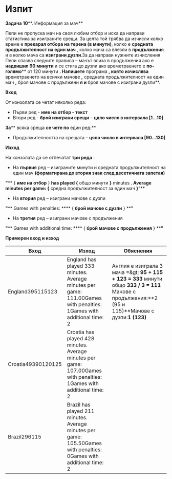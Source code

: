 ﻿# Изпит

**Задача**  **10****. Информация за мач**

Пепи не пропуска мач на своя любим отбор и иска да направи статистика за изиграните срещи. За целта той трябва да изчисли колко време е **прекарал отбора на терена (в минути)**, колко е **средната продължителност на един мач** , колко мача са влезли в **продължения** и в колко мача са **изиграни дузпи**.За да направи нужните изчисления Пепи спазва следните правила – мачът влиза в продължения ако е **надвишил 90 минути** и се стига до дузпи ако времетраенето е **по-голямо**** от 120 минути **. Напишете** програма **, която изчислява** времетраенето на всички мачове **,** средната продължителност на един мач **,** броя мачове с продължени ****я и**** броя мачове с изиграни дузпи**.

**Вход**

От конзолата се четат няколко реда:

- Първи ред - **име на отбор - текст**
- Втори ред - **брой изиграни срещи** – **цяло число в интервала [1...10]**

**За**** всяка среща **се чете по** един ред:**

-  Продължителността на срещата – **цяло число в интервала [90…130]**

**Изход**

На конзолата да се отпечатат **три реда** :

- На **първия** ред – изиграните минути и средната продължителност на един мач **(форматирана до втория знак след десетичната запетая)**

**&quot;**** { ****име на отбор**** } ****has played**  **{**** общо минути ****}**** minutes ****.**  **Average minutes per game:**  **{**** средна продължителност за един мач ****}****&quot;**

- На **втория** ред – изиграни мачове с дузпи

**&quot;**** Games with penalties: **** { ****брой мачове с дузпи**** } ****&quot;**

- На **третия** ред – изиграни мачове с продължения

**&quot;**** Games with additional time: **** { ****брой мачове с продължения**** } ****&quot;**

**Примерен вход и изход**

| **Вход** | **Изход** | **Обяснения** |
| --- | --- | --- |
| England395115123 | England has played 333 minutes. Average minutes per game: 111.00Games with penalties: 1Games with additional time: 2 | Англия е изиграла 3 мача =\&gt; **95 + 115 + 123 = 333** минути общо **333 / 3 = 111** Мачове с продължения:**2 (95 и 115)**Мачове с дузпи:**1 (123)** |
| Croatia49390120125 | Croatia has played 428 minutes. Average minutes per game: 107.00Games with penalties: 1Games with additional time: 2  |   |
| Brazil296115 | Brazil has played 211 minutes. Average minutes per game: 105.50Games with penalties: 0Games with additional time: 2 |   |